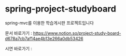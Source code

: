 # spring-project-studyboard
spring-mvc를 이용한 학습게시판 프로젝트입니다


문서 바로가기 :
https://www.notion.so/project-study-board-d678a7cb7af14ae4b13e266a0db53426

시연 바로가기 :
